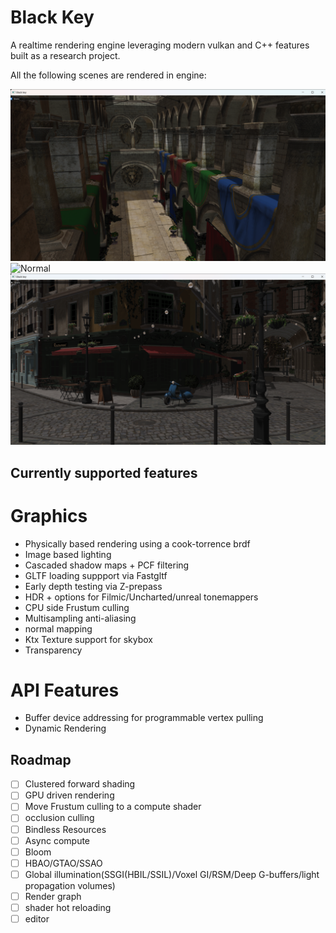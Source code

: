 # Black Key


A realtime rendering engine leveraging modern vulkan and C++ features built as a research project.

All the following scenes are rendered in engine:


![Sponza](images/sponza.png)
![Normal](images/normal.png)
![Bistro](images/bistro.png)

## Currently supported features

# Graphics
* Physically based rendering using a cook-torrence brdf
* Image based lighting
* Cascaded shadow maps + PCF filtering
* GLTF loading suppport via Fastgltf
* Early depth testing via Z-prepass
* HDR + options for Filmic/Uncharted/unreal tonemappers
* CPU side Frustum culling
* Multisampling anti-aliasing
* normal mapping
* Ktx Texture support for skybox
* Transparency

# API Features
* Buffer device addressing for programmable vertex pulling
* Dynamic Rendering

##  Roadmap
* [ ] Clustered forward shading
* [ ] GPU driven rendering
* [ ] Move Frustum culling to a compute shader
* [ ] occlusion culling
* [ ] Bindless Resources
* [ ] Async compute
* [ ] Bloom
* [ ] HBAO/GTAO/SSAO
* [ ] Global illumination(SSGI(HBIL/SSIL)/Voxel GI/RSM/Deep G-buffers/light propagation volumes)
* [ ] Render graph
* [ ] shader hot reloading
* [ ] editor

